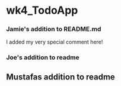 # wk4_TodoApp


### Jamie's addition to README.md




I added my very special comment here!

### Joe's addition to readme

## Mustafas addition to readme


